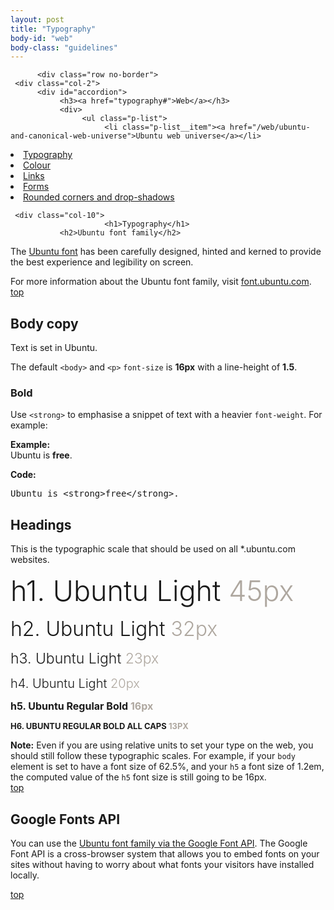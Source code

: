 ```yaml
---
layout: post
title: "Typography"
body-id: "web"
body-class: "guidelines"
---
```


          <div class="row no-border">
     <div class="col-2">
          <div id="accordion">
               <h3><a href="typography#">Web</a></h3>
               <div>
                    <ul class="p-list">
                         <li class="p-list__item"><a href="/web/ubuntu-and-canonical-web-universe">Ubuntu web universe</a></li>
<li class="current_page_item"><a href="typography">Typography</a></li>
<li class="p-list__item"><a href="/web/colour">Colour</a></li>
<li class="p-list__item"><a href="/web/links">Links</a></li>
<li class="p-list__item"><a href="/web/forms">Forms</a></li>
<li class="p-list__item"><a href="/web/rounded-corners-and-drop-shadows">Rounded corners and drop-shadows</a></li>
                    </ul>
               </div>
          </div>
     </div>

     <div class="col-10">
                         <h1>Typography</h1>
               <h2>Ubuntu font family</h2>
<p>The <a title="Ubuntu font family" href="http://design.ubuntu.com/brand-elements/ubuntu-font-family">Ubuntu font</a> has been carefully designed, hinted and kerned to provide the best experience and legibility on screen.</p>
<div class="box">For more information about the Ubuntu font family, visit <a href="http://font.ubuntu.com">font.ubuntu.com</a>.</div>
<div class="wp-link-top clearfix"><a href="typography#">top</a></div>
<h2>Body copy</h2>
<p>Text is set in Ubuntu.</p>
<p>The default <code>&lt;body&gt;</code> and <code>&lt;p&gt;</code> <code>font-size</code> is <strong>16px</strong> with a line-height of <strong>1.5</strong>.</p>
<h3>Bold</h3>
<p>Use <code>&lt;strong&gt;</code> to emphasise a snippet of text with a heavier <code>font-weight</code>. For example:</p>
<p><strong>Example:</strong><br />
Ubuntu is <strong>free</strong>.</p>
<p><strong>Code:</strong></p>
<pre>Ubuntu is &lt;strong&gt;free&lt;/strong&gt;.</pre>
<h2>Headings</h2>
<p>This is the typographic scale that should be used on all *.ubuntu.com websites.</p>
<p><span style="font-size: 45px; font-weight: 300;">h1. Ubuntu Light <span style="color: #aea79f;">45px</span></span></p>
<p><span style="font-size: 32px; font-weight: 300;">h2. Ubuntu Light <span style="color: #aea79f;">32px</span></span></p>
<p><span style="font-size: 23px; font-weight: 300;">h3. Ubuntu Light <span style="color: #aea79f;">23px</span></span></p>
<p><span style="font-size: 20px; font-weight: 300;">h4. Ubuntu Light <span style="color: #aea79f;">20px</span></span></p>
<p><span style="font-size: 16px; font-weight: bold;">h5. Ubuntu Regular Bold <span style="color: #aea79f;">16px</span></span></p>
<p><span style="font-size: 13px; font-weight: bold; text-transform: uppercase;">h6. Ubuntu Regular Bold All Caps <span style="color: #aea79f;">13px</span></span></p>
<div class="box"><strong>Note:</strong> Even if you are using relative units to set your type on the web, you should still follow these typographic scales. For example, if your <code>body</code> element is set to have a font size of 62.5%, and your <code>h5</code> a font size of 1.2em, the computed value of the <code>h5</code> font size is still going to be 16px.</div>
<div class="wp-link-top clearfix"><a href="typography#">top</a></div>
<h2>Google Fonts API</h2>
<p>You can use the <a href="http://www.google.com/webfonts/specimen/Ubuntu">Ubuntu font family via the Google Font API</a>. The Google Font API is a cross-browser system that allows you to embed fonts on your sites without having to worry about what fonts your visitors have installed locally.</p>
<div class="wp-link-top clearfix"><a href="typography#">top</a></div>




